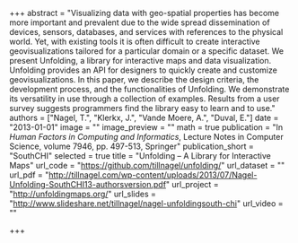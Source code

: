 +++
abstract = "Visualizing data with geo-spatial properties has become more important and prevalent due to the wide spread dissemination of devices, sensors, databases, and services with references to the physical world. Yet, with existing tools it is often difficult to create interactive geovisualizations tailored for a particular domain or a specific dataset. We present Unfolding, a library for interactive maps and data visualization. Unfolding provides an API for designers to quickly create and customize geovisualizations. In this paper, we describe the design criteria, the development process, and the functionalities of Unfolding. We demonstrate its versatility in use through a collection of examples. Results from a user survey suggests programmers find the library easy to learn and to use."
authors = ["Nagel, T.", "Klerkx, J.", "Vande Moere, A.", "Duval, E."]
date = "2013-01-01"
image = ""
image_preview = ""
math = true
publication = "In *Human Factors in Computing and Informatics*, Lecture Notes in Computer Science, volume 7946, pp. 497-513, Springer"
publication_short = "SouthCHI"
selected = true
title = "Unfolding – A Library for Interactive Maps"
url_code = "https://github.com/tillnagel/unfolding/"
url_dataset = ""
url_pdf = "http://tillnagel.com/wp-content/uploads/2013/07/Nagel-Unfolding-SouthCHI13-authorsversion.pdf"
url_project = "http://unfoldingmaps.org/"
url_slides = "http://www.slideshare.net/tillnagel/nagel-unfoldingsouth-chi"
url_video = ""

+++
